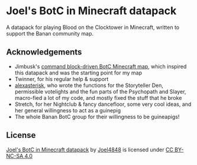 
# Joel's BotC in Minecraft datapack

A datapack for playing Blood on the Clocktower in Minecraft, written to support the Banan community map.


## Acknowledgements

 - Jimbusk's [command block-driven BotC Minecraft map](https://www.planetminecraft.com/project/blood-on-the-clocktower/), which inspired this datapack and was the starting point for my map
 - Twinner, for his regular help & support
 - [alexasterisk](https://github.com/alexasterisk), who wrote the functions for the Storyteller Den, permissible votelights and the fun parts of the Psychopath and Slayer, macro-fied a lot of my code, and mostly fixed the stuff that he broke
 - Stretch, for her Nightclub & fancy dancefloor, some very cool ideas, and her general willingness to act as a guinepig
 - The whole Banan BotC group for their willingness to be guineapigs!


## License

[Joel's BotC in Minecraft datapack](https://github.com/joel4848/Joel-BotC-Rewrite) by [Joel4848](https://github.com/joel4848) is licensed under [CC BY-NC-SA 4.0](https://creativecommons.org/licenses/by-nc-sa/4.0/)